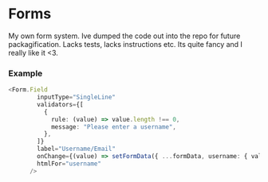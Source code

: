 # Forms

My own form system. Ive dumped the code out into the repo for future packagification. Lacks tests, lacks instructions etc. Its quite fancy and I really like it <3.

### Example

```typescript
<Form.Field
        inputType="SingleLine"
        validators={[
          {
            rule: (value) => value.length !== 0,
            message: "Please enter a username",
          },
        ]}
        label="Username/Email"
        onChange={(value) => setFormData({ ...formData, username: { value } })}
        htmlFor="username"
      />
```
